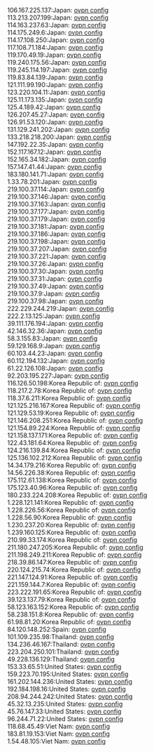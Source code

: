 106.167.225.137:Japan: [ovpn config](vpn/106_167_225_137.ovpn)  
113.213.207.199:Japan: [ovpn config](vpn/113_213_207_199.ovpn)  
114.163.237.63:Japan: [ovpn config](vpn/114_163_237_63.ovpn)  
114.175.249.6:Japan: [ovpn config](vpn/114_175_249_6.ovpn)  
114.17.108.250:Japan: [ovpn config](vpn/114_17_108_250.ovpn)  
117.108.71.184:Japan: [ovpn config](vpn/117_108_71_184.ovpn)  
119.170.49.19:Japan: [ovpn config](vpn/119_170_49_19.ovpn)  
119.240.175.56:Japan: [ovpn config](vpn/119_240_175_56.ovpn)  
119.245.114.197:Japan: [ovpn config](vpn/119_245_114_197.ovpn)  
119.83.84.139:Japan: [ovpn config](vpn/119_83_84_139.ovpn)  
121.111.99.190:Japan: [ovpn config](vpn/121_111_99_190.ovpn)  
123.220.104.11:Japan: [ovpn config](vpn/123_220_104_11.ovpn)  
125.11.173.135:Japan: [ovpn config](vpn/125_11_173_135.ovpn)  
125.4.189.42:Japan: [ovpn config](vpn/125_4_189_42.ovpn)  
126.207.45.27:Japan: [ovpn config](vpn/126_207_45_27.ovpn)  
126.91.53.120:Japan: [ovpn config](vpn/126_91_53_120.ovpn)  
131.129.241.202:Japan: [ovpn config](vpn/131_129_241_202.ovpn)  
133.218.218.200:Japan: [ovpn config](vpn/133_218_218_200.ovpn)  
147.192.22.35:Japan: [ovpn config](vpn/147_192_22_35.ovpn)  
152.117.167.12:Japan: [ovpn config](vpn/152_117_167_12.ovpn)  
152.165.34.182:Japan: [ovpn config](vpn/152_165_34_182.ovpn)  
157.147.41.44:Japan: [ovpn config](vpn/157_147_41_44.ovpn)  
183.180.141.71:Japan: [ovpn config](vpn/183_180_141_71.ovpn)  
1.33.78.201:Japan: [ovpn config](vpn/1_33_78_201.ovpn)  
219.100.37.114:Japan: [ovpn config](vpn/219_100_37_114.ovpn)  
219.100.37.146:Japan: [ovpn config](vpn/219_100_37_146.ovpn)  
219.100.37.163:Japan: [ovpn config](vpn/219_100_37_163.ovpn)  
219.100.37.177:Japan: [ovpn config](vpn/219_100_37_177.ovpn)  
219.100.37.179:Japan: [ovpn config](vpn/219_100_37_179.ovpn)  
219.100.37.181:Japan: [ovpn config](vpn/219_100_37_181.ovpn)  
219.100.37.186:Japan: [ovpn config](vpn/219_100_37_186.ovpn)  
219.100.37.198:Japan: [ovpn config](vpn/219_100_37_198.ovpn)  
219.100.37.207:Japan: [ovpn config](vpn/219_100_37_207.ovpn)  
219.100.37.221:Japan: [ovpn config](vpn/219_100_37_221.ovpn)  
219.100.37.26:Japan: [ovpn config](vpn/219_100_37_26.ovpn)  
219.100.37.30:Japan: [ovpn config](vpn/219_100_37_30.ovpn)  
219.100.37.31:Japan: [ovpn config](vpn/219_100_37_31.ovpn)  
219.100.37.49:Japan: [ovpn config](vpn/219_100_37_49.ovpn)  
219.100.37.9:Japan: [ovpn config](vpn/219_100_37_9.ovpn)  
219.100.37.98:Japan: [ovpn config](vpn/219_100_37_98.ovpn)  
222.229.244.219:Japan: [ovpn config](vpn/222_229_244_219.ovpn)  
222.2.13.125:Japan: [ovpn config](vpn/222_2_13_125.ovpn)  
39.111.176.194:Japan: [ovpn config](vpn/39_111_176_194.ovpn)  
42.146.32.36:Japan: [ovpn config](vpn/42_146_32_36.ovpn)  
58.3.155.83:Japan: [ovpn config](vpn/58_3_155_83.ovpn)  
59.129.168.9:Japan: [ovpn config](vpn/59_129_168_9.ovpn)  
60.103.44.23:Japan: [ovpn config](vpn/60_103_44_23.ovpn)  
60.112.194.132:Japan: [ovpn config](vpn/60_112_194_132.ovpn)  
61.22.126.108:Japan: [ovpn config](vpn/61_22_126_108.ovpn)  
92.203.195.227:Japan: [ovpn config](vpn/92_203_195_227.ovpn)  
116.126.50.198:Korea Republic of: [ovpn config](vpn/116_126_50_198.ovpn)  
118.217.2.78:Korea Republic of: [ovpn config](vpn/118_217_2_78.ovpn)  
118.37.6.211:Korea Republic of: [ovpn config](vpn/118_37_6_211.ovpn)  
121.125.216.167:Korea Republic of: [ovpn config](vpn/121_125_216_167.ovpn)  
121.129.53.19:Korea Republic of: [ovpn config](vpn/121_129_53_19.ovpn)  
121.146.208.251:Korea Republic of: [ovpn config](vpn/121_146_208_251.ovpn)  
121.154.89.224:Korea Republic of: [ovpn config](vpn/121_154_89_224.ovpn)  
121.158.137.171:Korea Republic of: [ovpn config](vpn/121_158_137_171.ovpn)  
122.43.181.64:Korea Republic of: [ovpn config](vpn/122_43_181_64.ovpn)  
124.216.139.84:Korea Republic of: [ovpn config](vpn/124_216_139_84.ovpn)  
125.136.102.212:Korea Republic of: [ovpn config](vpn/125_136_102_212.ovpn)  
14.34.179.216:Korea Republic of: [ovpn config](vpn/14_34_179_216.ovpn)  
14.56.226.38:Korea Republic of: [ovpn config](vpn/14_56_226_38.ovpn)  
175.112.61.138:Korea Republic of: [ovpn config](vpn/175_112_61_138.ovpn)  
175.123.40.96:Korea Republic of: [ovpn config](vpn/175_123_40_96.ovpn)  
180.233.224.208:Korea Republic of: [ovpn config](vpn/180_233_224_208.ovpn)  
1.228.121.141:Korea Republic of: [ovpn config](vpn/1_228_121_141.ovpn)  
1.228.226.56:Korea Republic of: [ovpn config](vpn/1_228_226_56.ovpn)  
1.228.56.90:Korea Republic of: [ovpn config](vpn/1_228_56_90.ovpn)  
1.230.237.20:Korea Republic of: [ovpn config](vpn/1_230_237_20.ovpn)  
1.239.160.125:Korea Republic of: [ovpn config](vpn/1_239_160_125.ovpn)  
210.99.33.174:Korea Republic of: [ovpn config](vpn/210_99_33_174.ovpn)  
211.180.247.205:Korea Republic of: [ovpn config](vpn/211_180_247_205.ovpn)  
211.198.249.211:Korea Republic of: [ovpn config](vpn/211_198_249_211.ovpn)  
218.39.86.147:Korea Republic of: [ovpn config](vpn/218_39_86_147.ovpn)  
220.124.215.74:Korea Republic of: [ovpn config](vpn/220_124_215_74.ovpn)  
221.147.124.91:Korea Republic of: [ovpn config](vpn/221_147_124_91.ovpn)  
221.159.144.7:Korea Republic of: [ovpn config](vpn/221_159_144_7.ovpn)  
223.222.191.65:Korea Republic of: [ovpn config](vpn/223_222_191_65.ovpn)  
39.123.137.79:Korea Republic of: [ovpn config](vpn/39_123_137_79.ovpn)  
58.123.163.152:Korea Republic of: [ovpn config](vpn/58_123_163_152.ovpn)  
58.238.151.8:Korea Republic of: [ovpn config](vpn/58_238_151_8.ovpn)  
61.98.81.20:Korea Republic of: [ovpn config](vpn/61_98_81_20.ovpn)  
84.120.148.252:Spain: [ovpn config](vpn/84_120_148_252.ovpn)  
101.109.235.98:Thailand: [ovpn config](vpn/101_109_235_98.ovpn)  
134.236.46.167:Thailand: [ovpn config](vpn/134_236_46_167.ovpn)  
223.204.250.101:Thailand: [ovpn config](vpn/223_204_250_101.ovpn)  
49.228.136.129:Thailand: [ovpn config](vpn/49_228_136_129.ovpn)  
153.33.65.51:United States: [ovpn config](vpn/153_33_65_51.ovpn)  
159.223.70.195:United States: [ovpn config](vpn/159_223_70_195.ovpn)  
161.202.144.236:United States: [ovpn config](vpn/161_202_144_236.ovpn)  
192.184.198.16:United States: [ovpn config](vpn/192_184_198_16.ovpn)  
208.94.244.242:United States: [ovpn config](vpn/208_94_244_242.ovpn)  
45.32.13.235:United States: [ovpn config](vpn/45_32_13_235.ovpn)  
45.76.147.33:United States: [ovpn config](vpn/45_76_147_33.ovpn)  
96.244.71.22:United States: [ovpn config](vpn/96_244_71_22.ovpn)  
118.68.45.49:Viet Nam: [ovpn config](vpn/118_68_45_49.ovpn)  
183.81.19.153:Viet Nam: [ovpn config](vpn/183_81_19_153.ovpn)  
1.54.48.105:Viet Nam: [ovpn config](vpn/1_54_48_105.ovpn)  
